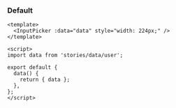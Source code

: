 ### Default

<!--start-code-->

```vue
<template>
  <InputPicker :data="data" style="width: 224px;" />
</template>

<script>
import data from 'stories/data/user';

export default {
  data() {
    return { data };
  },
};
</script>
```

<!--end-code-->
